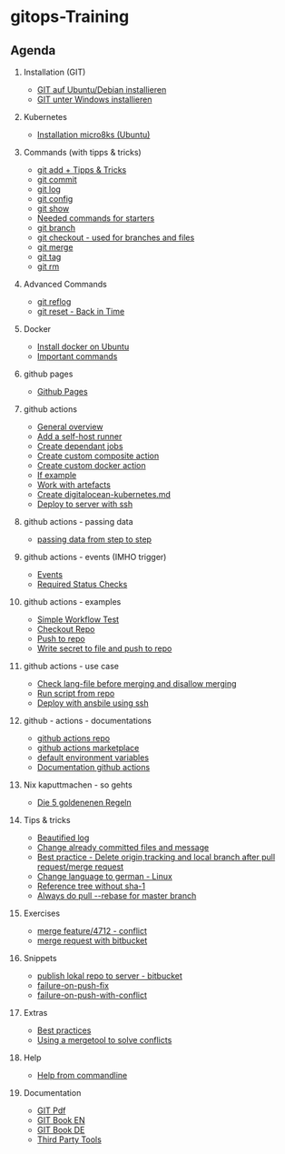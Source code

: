 # gitops-Training  

## Agenda 

  1. Installation (GIT) 
     * [GIT auf Ubuntu/Debian installieren](installation-ubuntu-debian.md)
     * [GIT unter Windows installieren](https://git-scm.com/download/win)
  
  1. Kubernetes 
     * [Installation micro8ks (Ubuntu)](/kubernetes/installation-micro8ks-ubuntu.md)
  
  1. Commands (with tipps & tricks) 
     * [git add + Tipps & Tricks](add.md)
     * [git commit](commit.md)
     * [git log](log.md)
     * [git config](config.md) 
     * [git show](show.md)
     * [Needed commands for starters](started-commands.md)
     * [git branch](branch.md)
     * [git checkout - used for branches and files](checkout.md)
     * [git merge](merge.md)
     * [git tag](tag.md)
     * [git rm](rm.md)
   
  1. Advanced Commands 
     * [git reflog](reflog.md) 
     * [git reset - Back in Time](reset.md)   
   
  1. Docker 
     * [Install docker on Ubuntu](/docker/install-ubuntu.md)
     * [Important commands](/docker/wichtigste-befehle.md)  
   
  1. github pages
     * [Github Pages](/github/pages.md) 

  1. github actions 
     * [General overview](/github-actions/general.md)
     * [Add a self-host runner](/github-actions/add-runner.md)
     * [Create dependant jobs](/github-actions/dependant-jobs.md)
     * [Create custom composite action](/github-actions/create-custom-action-composite.md)
     * [Create custom docker action](/github-actions/create-custom-action-docker.md)
     * [If example](/github-actions/if-example.md)
     * [Work with artefacts](/github-actions/work-with-artefacts.md)
     * [Create digitalocean-kubernetes.md](/github-actions/digitalocean-kubernetes.md) 
     * [Deploy to server with ssh](/github-actions/use-cases/deploy_ssh.md)

  1. github actions - passing data 
     * [passing data from step to step](github-actions/steps-data.md)

  1. github actions - events (IMHO trigger)
     * [Events](/github-actions/events.md)
     * [Required Status Checks](/github-actions/required-status-checks.md)
     
  1. github actions - examples 
     * [Simple Workflow Test](/github-actions/examples/01-workflow-test.md)
     * [Checkout Repo](/github-actions/examples/02-checkout-repo.md)
     * [Push to repo](/github-actions/examples/03-push-to-repo.md)
     * [Write secret to file and push to repo](github-actions/examples/04-secret-and-push-to-repo.md)
    
  1. github actions - use case
     * [Check lang-file before merging and disallow merging](github-actions/use-cases/check-langfile.md)
     * [Run script from repo](github-actions/use-cases/run-script-from-repo.sh)
     * [Deploy with ansbile using ssh](github-actions/use-cases/deploy-ansible.md)
  
  1. github - actions - documentations
     * [github actions repo](https://github.com/actions/checkout)
     * [github actions marketplace](https://github.com/marketplace?category=&query=&type=actions&verification=)
     * [default environment variables](https://docs.github.com/en/actions/learn-github-actions/variables#default-environment-variables)
     * [Documentation github actions](https://docs.github.com/en/actions)
       
  1. Nix kaputtmachen - so gehts
     * [Die 5 goldenenen Regeln](5-goldene-regeln.md) 

  1. Tips & tricks 
     * [Beautified log](beautify-log.md)
     * [Change already committed files and message](commit-amend.md) 
     * [Best practice - Delete origin,tracking and local branch after pull request/merge request](best-practice-delete-branch.md)
     * [Change language to german - Linux](linux-english.md)
     * [Reference tree without sha-1](tree-no-sha.md)
     * [Always do pull --rebase for master branch](master-pull-rebase.md)
  
  1. Exercises 
     * [merge feature/4712 - conflict](merge-conflict.md)
     * [merge request with bitbucket](merge-request.md)
  
  1. Snippets 
     * [publish lokal repo to server - bitbucket](local-public.md)
     * [failure-on-push-fix](failure-push.md)
     * [failure-on-push-with-conflict](failure-push-conflict.md)
     
  1. Extras 
     * [Best practices](bp.md) 
     * [Using a mergetool to solve conflicts](mergetools.md)
  
  1. Help
     * [Help from commandline](help.md)
    
  1. Documentation 
     * [GIT Pdf](http://schulung.t3isp.de/documents/pdfs/git/git-training.pdf) 
     * [GIT Book EN](https://git-scm.com/book/en/v2)
     * [GIT Book DE](https://git-scm.com/book/de/v2)
     * [Third Party Tools](tooling.md)
     
   
